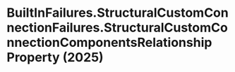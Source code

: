 # BuiltInFailures.StructuralCustomConnectionFailures.StructuralCustomConnectionComponentsRelationship Property (2025)

﻿